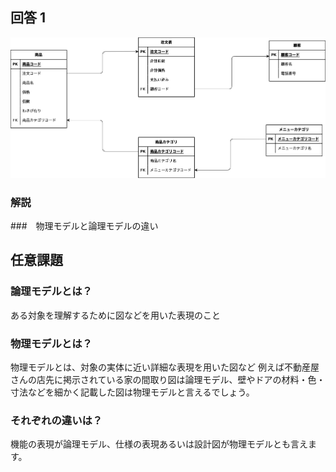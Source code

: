 ## 回答 1

![ER図](./課題1/order_list.png)

### 解説

###　物理モデルと論理モデルの違い

## 任意課題

### 論理モデルとは？

ある対象を理解するために図などを用いた表現のこと

### 物理モデルとは？

物理モデルとは、対象の実体に近い詳細な表現を用いた図など
例えば不動産屋さんの店先に掲示されている家の間取り図は論理モデル、壁やドアの材料・色・寸法などを細かく記載した図は物理モデルと言えるでしょう。

### それぞれの違いは？

機能の表現が論理モデル、仕様の表現あるいは設計図が物理モデルとも言えます。
